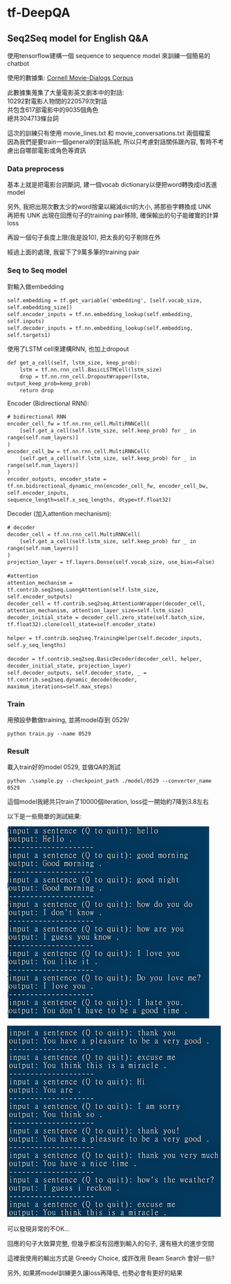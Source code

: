 # tf-DeepQA

## Seq2Seq model for English Q&A

使用tensorflow建構一個 sequence to sequence model 來訓練一個簡易的 chatbot

使用的數據集: [Cornell Movie-Dialogs Corpus](http://www.cs.cornell.edu/~cristian/Cornell_Movie-Dialogs_Corpus.html)

此數據集蒐集了大量電影英文劇本中的對話:  
10292對電影人物間的220579次對話  
共包含617部電影中的9035個角色  
總共304713條台詞

這次的訓練只有使用 movie\_lines.txt 和 movie\_conversations.txt 兩個檔案  
因為我們是要train一個general的對話系統, 所以只考慮對話關係跟內容, 暫時不考慮出自哪部電影或角色等資訊

### Data preprocess

基本上就是把電影台詞斷詞, 建一個vocab dictionary以便把word轉換成id丟進model

另外, 我把出現次數太少的word捨棄以縮減dict的大小, 將那些字轉換成 UNK  
再把有 UNK 出現在回應句子的training pair移除, 確保輸出的句子能確實的計算loss

再設一個句子長度上限(我是設10), 把太長的句子剔除在外

經過上面的處理, 我留下了9萬多筆的training pair

### Seq to Seq model

對輸入做embedding

    self.embedding = tf.get_variable('embedding', [self.vocab_size, self.embedding_size])
    self.encoder_inputs = tf.nn.embedding_lookup(self.embedding, self.inputs)
    self.decoder_inputs = tf.nn.embedding_lookup(self.embedding, self.targets1)

使用了LSTM cell來建構RNN, 也加上dropout

    def get_a_cell(self, lstm_size, keep_prob):
        lstm = tf.nn.rnn_cell.BasicLSTMCell(lstm_size)
        drop = tf.nn.rnn_cell.DropoutWrapper(lstm, output_keep_prob=keep_prob)
        return drop

Encoder (Bidirectional RNN):

    # bidirectional RNN
    encoder_cell_fw = tf.nn.rnn_cell.MultiRNNCell(
        [self.get_a_cell(self.lstm_size, self.keep_prob) for _ in range(self.num_layers)]
    )
    encoder_cell_bw = tf.nn.rnn_cell.MultiRNNCell(
        [self.get_a_cell(self.lstm_size, self.keep_prob) for _ in range(self.num_layers)]
    )
    encoder_outputs, encoder_state = tf.nn.bidirectional_dynamic_rnn(encoder_cell_fw, encoder_cell_bw, self.encoder_inputs,
    sequence_length=self.x_seq_lengths, dtype=tf.float32)

Decoder (加入attention mechanism):

    # decoder
    decoder_cell = tf.nn.rnn_cell.MultiRNNCell(
        [self.get_a_cell(self.lstm_size, self.keep_prob) for _ in range(self.num_layers)]
    )
    projection_layer = tf.layers.Dense(self.vocab_size, use_bias=False)

    #attention
    attention_mechanism = tf.contrib.seq2seq.LuongAttention(self.lstm_size, self.encoder_outputs)
    decoder_cell = tf.contrib.seq2seq.AttentionWrapper(decoder_cell, attention_mechanism, attention_layer_size=self.lstm_size)
    decoder_initial_state = decoder_cell.zero_state(self.batch_size, tf.float32).clone(cell_state=self.encoder_state)

    helper = tf.contrib.seq2seq.TrainingHelper(self.decoder_inputs, self.y_seq_lengths)
    
    decoder = tf.contrib.seq2seq.BasicDecoder(decoder_cell, helper, decoder_initial_state, projection_layer)
    self.decoder_outputs, self.decoder_state, _ = tf.contrib.seq2seq.dynamic_decode(decoder, maximum_iterations=self.max_steps)

### Train

用預設參數做training, 並將model存到 0529/

    python train.py --name 0529

### Result

載入train好的model 0529, 並做QA的測試

    python .\sample.py --checkpoint_path ./model/0529 --converter_name 0529

這個model我總共只train了10000個iteration, loss從一開始約7降到3.8左右

以下是一些簡單的測試結果:

![result1](./img/result1.png)

![result2](./img/result2.png)

可以發現非常的不OK...

回應的句子大致算完整, 但幾乎都沒有回應到輸入的句子, 還有極大的進步空間

這裡我使用的輸出方式是 Greedy Choice, 或許改用 Beam Search 會好一些?

另外, 如果將model訓練更久讓loss再降低, 也勢必會有更好的結果

